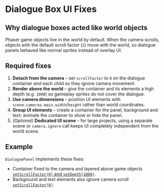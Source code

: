 # Dialogue Box UI Fixes

## Why dialogue boxes acted like world objects
Phaser game objects live in the world by default. When the camera scrolls, objects with the default scroll factor (`1`) move with the world, so dialogue panels behaved like normal sprites instead of overlay UI.

## Required fixes
1. **Detach from the camera** – set `scrollFactor` to `0` on the dialogue container *and* each child so they ignore camera movement.
2. **Render above the world** – give the container and its elements a high depth (e.g. `1000`) so gameplay sprites do not cover the dialogue.
3. **Use camera dimensions** – position UI elements with `scene.cameras.main.width`/`height` rather than world coordinates.
4. **Group UI elements** – create a container for the panel, background and text; animate the container to show or hide the panel.
5. *(Optional)* **Dedicated UI scene** – for large projects, using a separate scene or `camera.ignore` call keeps UI completely independent from the world scene.

## Example
`DialoguePanel` implements these fixes:
- Container fixed to the camera and layered above game objects [`setScrollFactor(0)` and `setDepth(1000)`][1].
- Background and text elements also ignore camera scroll [`setScrollFactor(0)`][1].

[1]: src/game/ui/DialoguePanel.ts
